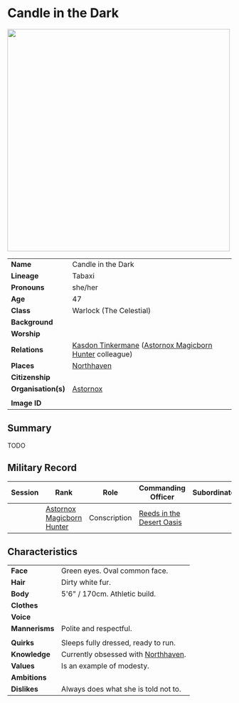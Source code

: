 # Candle in the Dark

<img src="https://raw.githubusercontent.com/jesskelsall/astarus-images/main/characters/portraits/imageid.png" height="500" />

|||
| --- | --- |
| **Name** | Candle in the Dark | character.4
| **Lineage** | Tabaxi |
| **Pronouns** | she/her |
| **Age** | 47 |
| **Class** | Warlock (The Celestial) |
| **Background** | |
| **Worship** | |
| **Relations** | [Kasdon Tinkermane](kasdon-tinkermane.md) ([Astornox Magicborn Hunter](../organisations/astornox/ranks/astornox-magicborn-hunter.md) colleague) |
| **Places** | [Northhaven](../places/cities/northhaven.md) |
| **Citizenship** | |
| **Organisation(s)** | [Astornox](../organisations/astornox/astornox.md) |
|||
| **Image ID** | |

## Summary

TODO

## Military Record

| Session | Rank | Role | Commanding Officer | Subordinates |
|:---:| --- | --- | --- | --- |
|| [Astornox Magicborn Hunter](../organisations/astornox/ranks/astornox-magicborn-hunter.md) | Conscription | [Reeds in the Desert Oasis](reeds-in-the-desert-oasis.md) ||

## Characteristics

| | |
| --- | --- |
| **Face** | Green eyes. Oval common face. | characteristics.2
| **Hair** | Dirty white fur. |
| **Body** | 5'6" / 170cm. Athletic build. |
| **Clothes** | |
| **Voice** | |
| **Mannerisms** | Polite and respectful. |
| | |
| **Quirks** | Sleeps fully dressed, ready to run. |
| **Knowledge** | Currently obsessed with [Northhaven](../places/cities/northhaven.md). |
| **Values** | Is an example of modesty. |
| **Ambitions** | |
| **Dislikes** | Always does what she is told not to. |

